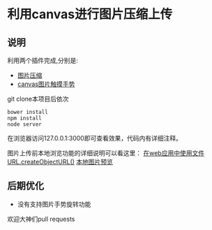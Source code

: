 # 利用canvas进行图片压缩上传


## 说明

利用两个插件完成,分别是:
- [图片压缩](https://github.com/think2011/localResizeIMG)
- [canvas图片触摸手势](https://github.com/rombdn/img-touch-canvas)

git clone本项目后依次
```
bower install
npm install
node server
```
在浏览器访问127.0.0.1:3000即可查看效果，代码内有详细注释。


图片上传前本地浏览功能的详细说明可以看这里：
[在web应用中使用文件](https://developer.mozilla.org/zh-CN/docs/Using_files_from_web_applications)
[URL.createObjectURL()](https://developer.mozilla.org/zh-CN/docs/Web/API/URL/createObjectURL)
[本地图片预览](http://www.cnblogs.com/rubylouvre/p/4597344.html)

## 后期优化
- 没有支持图片手势旋转功能

欢迎大神们pull requests


